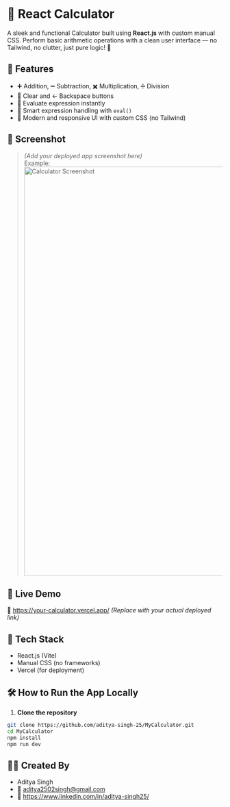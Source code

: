 # 🧮 React Calculator

A sleek and functional Calculator built using **React.js** with custom manual CSS. Perform basic arithmetic operations with a clean user interface — no Tailwind, no clutter, just pure logic! 🔢

## 🌟 Features

- ➕ Addition, ➖ Subtraction, ✖️ Multiplication, ➗ Division  
- 🧼 Clear and ← Backspace buttons  
- 🟰 Evaluate expression instantly  
- 🧠 Smart expression handling with `eval()`  
- 🎨 Modern and responsive UI with custom CSS (no Tailwind)

## 📸 Screenshot

> *(Add your deployed app screenshot here)*  
> Example:  
> <img width="1470" height="956" alt="Calculator Screenshot" src="https://your-screenshot-link.com" />

## 🚀 Live Demo

🔗 https://your-calculator.vercel.app/ *(Replace with your actual deployed link)*

## 🧰 Tech Stack

- React.js (Vite)  
- Manual CSS (no frameworks)  
- Vercel (for deployment)

## 🛠️ How to Run the App Locally

1. **Clone the repository**
```bash
git clone https://github.com/aditya-singh-25/MyCalculator.git
cd MyCalculator
npm install
npm run dev
```

## 👨‍💻 Created By
- Aditya Singh
- 📧 aditya2502singh@gmail.com
- 🔗 https://www.linkedin.com/in/aditya-singh25/
